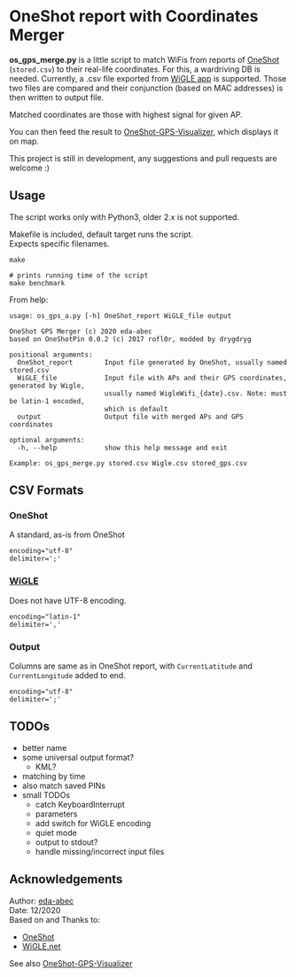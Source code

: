 # OneShot report with Coordinates Merger

**os_gps_merge.py** is a little script to match WiFis from reports of [OneShot](https://github.com/drygdryg/OneShot) (`stored.csv`) to their real-life coordinates.
For this, a wardriving DB is needed. Currently, a .csv file exported from [WiGLE app](https://wigle.net/tools) is supported.
Those two files are compared and their conjunction (based on MAC addresses) is then written to output file.

Matched coordinates are those with highest signal for given AP.

You can then feed the result to [OneShot-GPS-Visualizer](https://github.com/eda-abec/OneShot-GPS-Visualizer), which displays it on map.

This project is still in development, any suggestions and pull requests are welcome :)


## Usage
The script works only with Python3, older 2.x is not supported.

Makefile is included, default target runs the script.\
Expects specific filenames.

```
make

# prints running time of the script
make benchmark
```

From help:
```
usage: os_gps_a.py [-h] OneShot_report WiGLE_file output

OneShot GPS Merger (c) 2020 eda-abec
based on OneShotPin 0.0.2 (c) 2017 rofl0r, modded by drygdryg

positional arguments:
  OneShot_report        Input file generated by OneShot, usually named stored.csv
  WiGLE_file            Input file with APs and their GPS coordinates, generated by Wigle,
                        usually named WigleWifi_{date}.csv. Note: must be latin-1 encoded,
                        which is default
  output                Output file with merged APs and GPS coordinates

optional arguments:
  -h, --help            show this help message and exit

Example: os_gps_merge.py stored.csv Wigle.csv stored_gps.csv
```

## CSV Formats

### OneShot
A standard, as-is from OneShot
```
encoding="utf-8"
delimiter=';'
```

### [WiGLE](https://api.wigle.net/csvFormat.html)
Does not have UTF-8 encoding.
```
encoding="latin-1"
delimiter=','
```

### Output
Columns are same as in OneShot report, with `CurrentLatitude` and `CurrentLongitude` added to end.
```
encoding="utf-8"
delimiter=';'
```


## TODOs

- better name
- some universal output format?
    - KML?
- matching by time
- also match saved PINs
- small TODOs
    - catch KeyboardInterrupt
    - parameters
    - add switch for WiGLE encoding
    - quiet mode
    - output to stdout?
    - handle missing/incorrect input files

## Acknowledgements

Author: [eda-abec](https://github.com/eda-abec)\
Date: 12/2020\
Based on and Thanks to:
- [OneShot](https://github.com/drygdryg/OneShot)
- [WiGLE.net](https://github.com/wiglenet)

See also [OneShot-GPS-Visualizer](https://github.com/eda-abec/OneShot-GPS-Visualizer)
